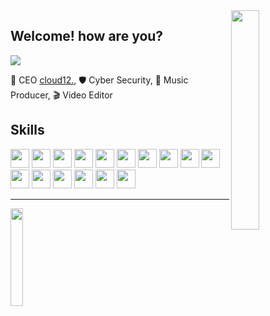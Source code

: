 <img align='right' src='https://github.com/janmarco18/janmarco18/blob/main/sprites/Tactibear.gif?raw=true' width='30%'> 

<h2 align="left">Welcome! how are you?</h2> 
  
![](https://komarev.com/ghpvc/?username=janmarco18&color=red)

💼 CEO [cloud12.](https://github.com/janmarco18/cloud12.), 
🛡️ Cyber Security, 
🎵 Music Producer, 
🎬 Video Editor

<h2 align="left">Skills</h2>
<p align="left">
  <img src='https://github.com/janmarco18/janmarco18/blob/main/skills/CSS3.png' height='30px'/>
  <img src='https://github.com/janmarco18/janmarco18/blob/main/skills/HTML5.png' height='30px'/>
  <img src='https://github.com/janmarco18/janmarco18/blob/main/skills/JS.jpg' height='30px'/>
  <img src='https://github.com/janmarco18/janmarco18/blob/main/skills/TS.png' height='30px'/>
  <img src='https://github.com/janmarco18/janmarco18/blob/main/skills/Kot.png' height='30px'/>
  <img src='https://github.com/janmarco18/janmarco18/blob/main/skills/Uni.png' height='30px'/>
  <img src='https://github.com/janmarco18/janmarco18/blob/main/skills/Java.png' height='30px'/>
  <img src='https://github.com/janmarco18/janmarco18/blob/main/skills/Njs.png' height='30px'/>
  <img src='https://github.com/janmarco18/janmarco18/blob/main/skills/Phyton.png' height='30px'/>
  <img src='https://github.com/janmarco18/janmarco18/blob/main/skills/React.png' height='30px'/>
  <img src='https://github.com/janmarco18/janmarco18/blob/main/skills/VSC.png' height='30px'/>
  <img src='https://github.com/janmarco18/janmarco18/blob/main/skills/KDE.png' height='30px'/>
  <img src='https://github.com/janmarco18/janmarco18/blob/main/skills/Kali.svg' height='30px'/>
  <img src='https://github.com/janmarco18/janmarco18/blob/main/skills/Parrot.png' height='30px'/>
  <img src='https://github.com/janmarco18/janmarco18/blob/main/skills/Ubu.png' height='30px'/>
  <img src='https://github.com/janmarco18/janmarco18/blob/main/skills/Deb.webp' height='30px'/>
</p>

___
<img align='left' src='https://github.com/janmarco18/janmarco18/blob/main/imgs/jansignature.png?raw=true' width='20%'>
